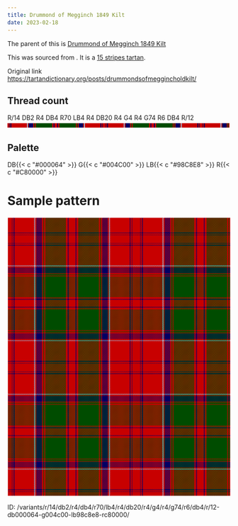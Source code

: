 ```yaml
---
title: Drummond of Megginch 1849 Kilt
date: 2023-02-18
---
```

The parent of this is [Drummond of Megginch 1849 Kilt](/tartans/r/14/db2/r4/db4/r70/lb4/r4/db20/r4/g4/r4/g74/r6/db4/r/12/)


This was sourced from <no value>.  It is a [15 stripes tartan](/stripes/stripes15/).

Original link https://tartandictionary.org/posts/drummondsofmeggincholdkilt/

## Thread count
R/14 DB2 R4 DB4 R70 LB4 R4 DB20 R4 G4 R4 G74 R6 DB4 R/12
![Sett](sett.png)

## Palette
DB{{< c "#000064" >}} G{{< c "#004C00" >}} LB{{< c "#98C8E8" >}} R{{< c "#C80000" >}}

# Sample pattern

![Tartan detail](tartan.png "R/14 DB2 R4 DB4 R70 LB4 R4 DB20 R4 G4 R4 G74 R6 DB4 R/12 tartan")

ID: /variants/r/14/db2/r4/db4/r70/lb4/r4/db20/r4/g4/r4/g74/r6/db4/r/12-db000064-g004c00-lb98c8e8-rc80000/